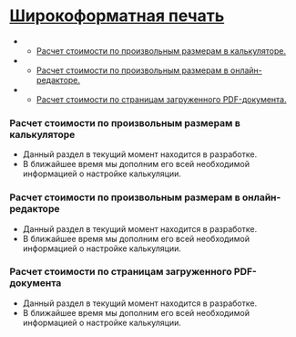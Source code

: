 # [Широкоформатная печать](https://demo.pixlpark.ru/signs/banners)
* + [Pасчет стоимости по произвольным размерам в калькуляторе.](/calculators/large-format-printing?id=Pасчет-стоимости-по-произвольным-размерам-в-калькуляторе)
* + [Расчет стоимости по произвольным размерам в онлайн-редакторе.](/calculators/large-format-printing?id=Расчет-стоимости-по-произвольным-размерам-в-онлайн-редакторе)
* + [Расчет стоимости по страницам загруженного PDF-документа.](/calculators/large-format-printing?id=Расчет-стоимости-по-страницам-загруженного-PDF-документа)

### Pасчет стоимости по произвольным размерам в калькуляторе
* Данный раздел в текущий момент находится в разработке. 
* В ближайшее время мы дополним его всей необходимой информацией о настройке калькуляции.

### Расчет стоимости по произвольным размерам в онлайн-редакторе
* Данный раздел в текущий момент находится в разработке. 
* В ближайшее время мы дополним его всей необходимой информацией о настройке калькуляции.

### Расчет стоимости по страницам загруженного PDF-документа
* Данный раздел в текущий момент находится в разработке. 
* В ближайшее время мы дополним его всей необходимой информацией о настройке калькуляции.